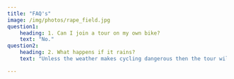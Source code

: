 ```yaml
---
title: "FAQ's"
image: /img/photos/rape_field.jpg
question1:
    heading: 1. Can I join a tour on my own bike?
    text: "No."
question2:
    heading: 2. What happens if it rains?
    text: "Unless the weather makes cycling dangerous then the tour will go ahead."

---
```


